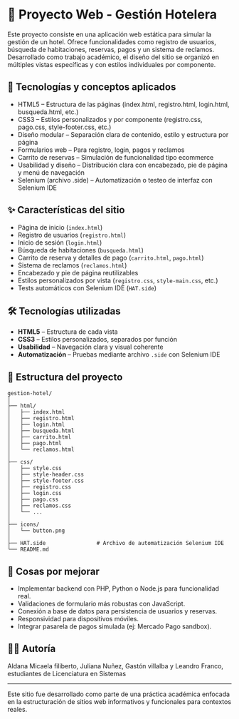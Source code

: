 # 🏨 Proyecto Web - Gestión Hotelera

Este proyecto consiste en una aplicación web estática para simular la gestión de un hotel. Ofrece funcionalidades como registro de usuarios, búsqueda de habitaciones, reservas, pagos y un sistema de reclamos. Desarrollado como trabajo académico, el diseño del sitio se organizó en múltiples vistas específicas y con estilos individuales por componente.

## 🧠 Tecnologías y conceptos aplicados
- HTML5 – Estructura de las páginas (index.html, registro.html, login.html, busqueda.html, etc.)
- CSS3 – Estilos personalizados y por componente (registro.css, pago.css, style-footer.css, etc.)
- Diseño modular – Separación clara de contenido, estilo y estructura por página
- Formularios web – Para registro, login, pagos y reclamos
- Carrito de reservas – Simulación de funcionalidad tipo ecommerce
- Usabilidad y diseño – Distribución clara con encabezado, pie de página y menú de navegación
- Selenium (archivo .side) – Automatización o testeo de interfaz con Selenium IDE

## ✨ Características del sitio

- Página de inicio (`index.html`)
- Registro de usuarios (`registro.html`)
- Inicio de sesión (`login.html`)
- Búsqueda de habitaciones (`busqueda.html`)
- Carrito de reserva y detalles de pago (`carrito.html`, `pago.html`)
- Sistema de reclamos (`reclamos.html`)
- Encabezado y pie de página reutilizables
- Estilos personalizados por vista (`registro.css`, `style-main.css`, etc.)
- Tests automáticos con Selenium IDE (`HAT.side`)

## 🛠️ Tecnologías utilizadas

- **HTML5** – Estructura de cada vista
- **CSS3** – Estilos personalizados, separados por función
- **Usabilidad** – Navegación clara y visual coherente
- **Automatización** – Pruebas mediante archivo `.side` con Selenium IDE

## 📂 Estructura del proyecto

```text
gestion-hotel/
│
├── html/
│   ├── index.html
│   ├── registro.html
│   ├── login.html
│   ├── busqueda.html
│   ├── carrito.html
│   ├── pago.html
│   └── reclamos.html
│
├── css/
│   ├── style.css
│   ├── style-header.css
│   ├── style-footer.css
│   ├── registro.css
│   ├── login.css
│   ├── pago.css
│   ├── reclamos.css
│   └── ...
│
├── icons/
│   └── button.png
│
├── HAT.side                # Archivo de automatización Selenium IDE
└── README.md
```

## 🔧 Cosas por mejorar
- Implementar backend con PHP, Python o Node.js para funcionalidad real.
- Validaciones de formulario más robustas con JavaScript.
- Conexión a base de datos para persistencia de usuarios y reservas.
- Responsividad para dispositivos móviles.
- Integrar pasarela de pagos simulada (ej: Mercado Pago sandbox).

## 👩‍💻 Autoría
Aldana Micaela filiberto, Juliana Nuñez, Gastón villalba y Leandro Franco, estudiantes de Licenciatura en Sistemas

---
Este sitio fue desarrollado como parte de una práctica académica enfocada en la estructuración de sitios web informativos y funcionales para contextos reales.
